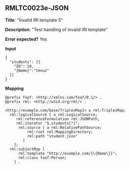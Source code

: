 ## RMLTC0023e-JSON

**Title**: "Invalid IRI template 5"

**Description**: "Test handling of invalid IRI template"

**Error expected?** Yes

**Input**
```
{
  "students": [{
    "ID": 10,
    "{Name}":"Venus"
  }]
}

```

**Mapping**
```
@prefix foaf: <http://xmlns.com/foaf/0.1/> .
@prefix rml: <http://w3id.org/rml/> .

<http://example.com/base/TriplesMap1> a rml:TriplesMap;
  rml:logicalSource [ a rml:LogicalSource;
     rml:referenceFormulation rml:JSONPath;
     rml:iterator "$.students[*]";
      rml:source [ a rml:RelativePathSource;
          rml:root rml:MappingDirectory;
          rml:path "student.json"
        ]
    ];
  rml:subjectMap [
      rml:template "http://example.com/{\{Name\}}";
      rml:class foaf:Person;
    ] .


```

